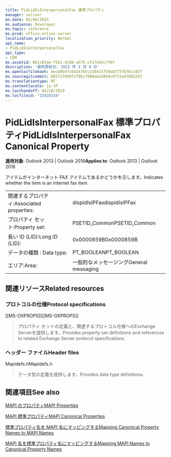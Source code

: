 ```yaml
---
title: PidLidIsInterpersonalFax 標準プロパティ
manager: soliver
ms.date: 03/09/2015
ms.audience: Developer
ms.topic: reference
ms.prod: office-online-server
localization_priority: Normal
api_name:
- PidLidIsInterpersonalFax
api_type:
- COM
ms.assetid: 061c83ae-f561-41d8-a575-ef27e65c7f97
description: '最終更新日: 2015 年 3 月 9 日'
ms.openlocfilehash: becb058fc6434765c238421f59a8775fb76c2d2f
ms.sourcegitcommit: 8657170d071f9bcf680aba50b9c07f2a4fb82283
ms.translationtype: MT
ms.contentlocale: ja-JP
ms.lasthandoff: 04/28/2019
ms.locfileid: "33428334"
---
```

# <a name="pidlidisinterpersonalfax-canonical-property"></a><span data-ttu-id="276b0-103">PidLidIsInterpersonalFax 標準プロパティ</span><span class="sxs-lookup"><span data-stu-id="276b0-103">PidLidIsInterpersonalFax Canonical Property</span></span>

  
  
<span data-ttu-id="276b0-104">**適用対象**: Outlook 2013 | Outlook 2016</span><span class="sxs-lookup"><span data-stu-id="276b0-104">**Applies to**: Outlook 2013 | Outlook 2016</span></span> 
  
<span data-ttu-id="276b0-105">アイテムがインターネット FAX アイテムであるかどうかを示します。</span><span class="sxs-lookup"><span data-stu-id="276b0-105">Indicates whether the item is an internet fax item.</span></span>
  
|||
|:-----|:-----|
|<span data-ttu-id="276b0-106">関連するプロパティ:</span><span class="sxs-lookup"><span data-stu-id="276b0-106">Associated properties:</span></span>  <br/> |<span data-ttu-id="276b0-107">dispidIsIPFax</span><span class="sxs-lookup"><span data-stu-id="276b0-107">dispidIsIPFax</span></span>  <br/> |
|<span data-ttu-id="276b0-108">プロパティ セット:</span><span class="sxs-lookup"><span data-stu-id="276b0-108">Property set:</span></span>  <br/> |<span data-ttu-id="276b0-109">PSETID_Common</span><span class="sxs-lookup"><span data-stu-id="276b0-109">PSETID_Common</span></span>  <br/> |
|<span data-ttu-id="276b0-110">長い ID (LID):</span><span class="sxs-lookup"><span data-stu-id="276b0-110">Long ID (LID):</span></span>  <br/> |<span data-ttu-id="276b0-111">0x0000859B</span><span class="sxs-lookup"><span data-stu-id="276b0-111">0x0000859B</span></span>  <br/> |
|<span data-ttu-id="276b0-112">データの種類 : </span><span class="sxs-lookup"><span data-stu-id="276b0-112">Data type:</span></span>  <br/> |<span data-ttu-id="276b0-113">PT_BOOLEAN</span><span class="sxs-lookup"><span data-stu-id="276b0-113">PT_BOOLEAN</span></span>  <br/> |
|<span data-ttu-id="276b0-114">エリア:</span><span class="sxs-lookup"><span data-stu-id="276b0-114">Area:</span></span>  <br/> |<span data-ttu-id="276b0-115">一般的なメッセージング</span><span class="sxs-lookup"><span data-stu-id="276b0-115">General messaging</span></span>  <br/> |
   
## <a name="related-resources"></a><span data-ttu-id="276b0-116">関連リソース</span><span class="sxs-lookup"><span data-stu-id="276b0-116">Related resources</span></span>

### <a name="protocol-specifications"></a><span data-ttu-id="276b0-117">プロトコルの仕様</span><span class="sxs-lookup"><span data-stu-id="276b0-117">Protocol specifications</span></span>

<span data-ttu-id="276b0-118">[[MS-OXPROPS]]</span><span class="sxs-lookup"><span data-stu-id="276b0-118">[[MS-OXPROPS]]</span></span> 
  
> <span data-ttu-id="276b0-119">プロパティ セットの定義と、関連するプロトコル仕様へのExchange Serverを提供します。</span><span class="sxs-lookup"><span data-stu-id="276b0-119">Provides property set definitions and references to related Exchange Server protocol specifications.</span></span>
    
### <a name="header-files"></a><span data-ttu-id="276b0-120">ヘッダー ファイル</span><span class="sxs-lookup"><span data-stu-id="276b0-120">Header files</span></span>

<span data-ttu-id="276b0-121">Mapidefs.h</span><span class="sxs-lookup"><span data-stu-id="276b0-121">Mapidefs.h</span></span>
  
> <span data-ttu-id="276b0-122">データ型の定義を提供します。</span><span class="sxs-lookup"><span data-stu-id="276b0-122">Provides data type definitions.</span></span>
    
## <a name="see-also"></a><span data-ttu-id="276b0-123">関連項目</span><span class="sxs-lookup"><span data-stu-id="276b0-123">See also</span></span>



[<span data-ttu-id="276b0-124">MAPI のプロパティ</span><span class="sxs-lookup"><span data-stu-id="276b0-124">MAPI Properties</span></span>](mapi-properties.md)
  
[<span data-ttu-id="276b0-125">MAPI 標準プロパティ</span><span class="sxs-lookup"><span data-stu-id="276b0-125">MAPI Canonical Properties</span></span>](mapi-canonical-properties.md)
  
[<span data-ttu-id="276b0-126">標準プロパティ名を MAPI 名にマッピングする</span><span class="sxs-lookup"><span data-stu-id="276b0-126">Mapping Canonical Property Names to MAPI Names</span></span>](mapping-canonical-property-names-to-mapi-names.md)
  
[<span data-ttu-id="276b0-127">MAPI 名を標準プロパティ名にマッピングする</span><span class="sxs-lookup"><span data-stu-id="276b0-127">Mapping MAPI Names to Canonical Property Names</span></span>](mapping-mapi-names-to-canonical-property-names.md)

